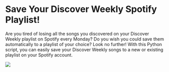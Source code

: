 

<!DOCTYPE html>
<html>
  <body>
    <h1>Save Your Discover Weekly Spotify Playlist!</h1>
    <p>Are you tired of losing all the songs you discovered on your Discover Weekly playlist on Spotify every Monday? Do you wish you could save them automatically to a playlist of your choice? Look no further! With this Python script, you can easily save your Discover Weekly songs to a new or existing playlist on your Spotify account.</p>
    <img src="https://user-images.githubusercontent.com/96797193/226316975-708daa0d-6e33-41de-80b3-0e774d634c0c.jpg">
